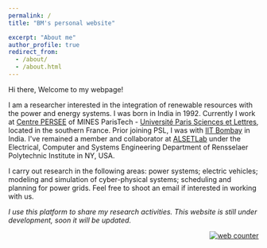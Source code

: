 ```yaml
---
permalink: /
title: "BM's personal website"

excerpt: "About me"
author_profile: true
redirect_from: 
  - /about/
  - /about.html
---
```



Hi there, Welcome to my webpage!


I am a researcher interested in the integration of renewable resources with the power and energy systems. I was born in India in 1992. Currently I work at [Centre PERSEE](http://www.persee.mines-paristech.fr/Accueil/Presentation/) of MINES ParisTech - [Université Paris Sciences et Lettres](https://www.psl.eu/), located in the southern France. Prior joining PSL, I was with [IIT Bombay](http://iitb.ac.in/) in India. I've remained a member and collaborator at [ALSETLab](https://alsetlab.github.io) under the Electrical, Computer and Systems Engineering Department of Rensselaer Polytechnic Institute in NY, USA.

I carry out research in the following areas: power systems; electric vehicles; modeling and simulation of cyber-physical systems; scheduling and planning for power grids. Feel free to shoot an email if interested in working with us.


*I use this platform to share my research activities. This website is still under development, soon it will be updated.*




<div style="text-align: right"> 
<!-- hitwebcounter Code START -->
<a href="https://www.hitwebcounter.com" target="_blank">
<img src="https://hitwebcounter.com/counter/counter.php?page=7952998&style=0038&nbdigits=5&type=page&initCount=0" title="Free Counter" Alt="web counter"   border="0" /></a>        
</div>
